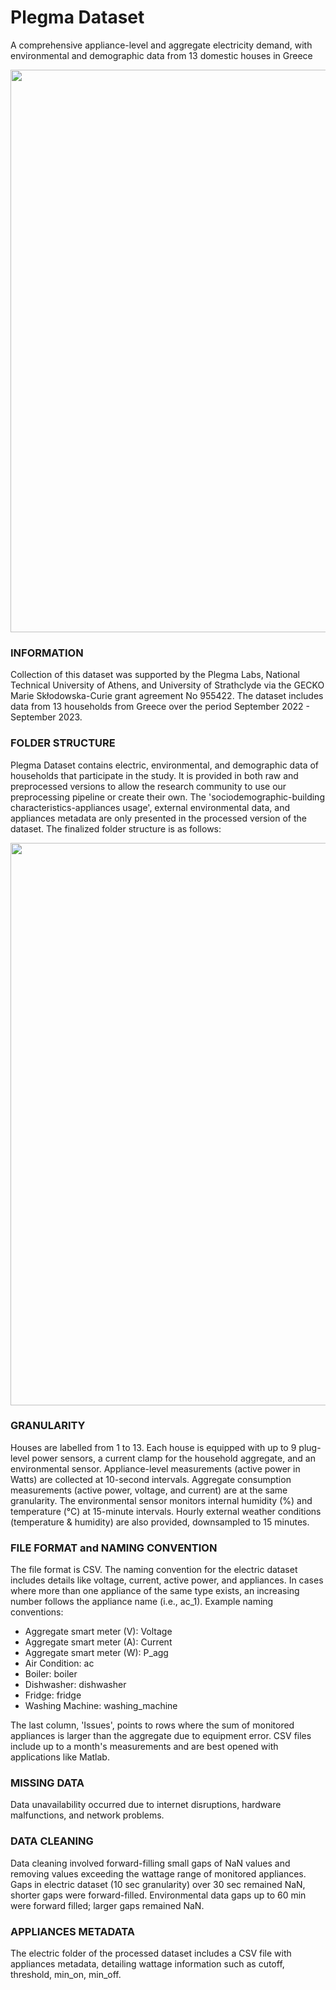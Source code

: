 # Plegma Dataset
A comprehensive appliance-level and aggregate electricity demand, with environmental and demographic data from 13 domestic houses in Greece


<div align="center">
    <img src="https://drive.google.com/uc?export=view&id=1HFDnDR6XdUXYvoyTNE98egjY_vTu-TIl" width="900">
</div>


### INFORMATION
Collection of this dataset was supported by the Plegma Labs, National Technical University of Athens, and University of Strathclyde via the GECKO Marie Skłodowska-Curie grant agreement No 955422. The dataset includes data from 13 households from Greece over the period September 2022 - September 2023.

### FOLDER STRUCTURE
Plegma Dataset contains electric, environmental, and demographic data of households that participate in the study. It is provided in both raw and preprocessed versions to allow the research community to use our preprocessing pipeline or create their own. The 'sociodemographic-building characteristics-appliances usage', external environmental data, and appliances metadata are only presented in the processed version of the dataset.
The finalized folder structure is as follows:

<div align="center">
    <img src="https://drive.google.com/uc?export=view&id=1vkkXepMEwvwaAy54HymoHWR595HO5-fh" width="900">
</div>


### GRANULARITY
Houses are labelled from 1 to 13. Each house is equipped with up to 9 plug-level power sensors, a current clamp for the household aggregate, and an environmental sensor. Appliance-level measurements (active power in Watts) are collected at 10-second intervals. Aggregate consumption measurements (active power, voltage, and current) are at the same granularity. The environmental sensor monitors internal humidity (%) and temperature (°C) at 15-minute intervals. Hourly external weather conditions (temperature & humidity) are also provided, downsampled to 15 minutes.

### FILE FORMAT and NAMING CONVENTION
The file format is CSV. The naming convention for the electric dataset includes details like voltage, current, active power, and appliances. In cases where more than one appliance of the same type exists, an increasing number follows the appliance name (i.e., ac_1).
Example naming conventions:
- Aggregate smart meter (V): Voltage
- Aggregate smart meter (A): Current
- Aggregate smart meter (W): P_agg
- Air Condition: ac
- Boiler: boiler
- Dishwasher: dishwasher
- Fridge: fridge
- Washing Machine: washing_machine

The last column, 'Issues', points to rows where the sum of monitored appliances is larger than the aggregate due to equipment error. CSV files include up to a month's measurements and are best opened with applications like Matlab.

### MISSING DATA
Data unavailability occurred due to internet disruptions, hardware malfunctions, and network problems.

### DATA CLEANING
Data cleaning involved forward-filling small gaps of NaN values and removing values exceeding the wattage range of monitored appliances. Gaps in electric dataset (10 sec granularity) over 30 sec remained NaN, shorter gaps were forward-filled. Environmental data gaps up to 60 min were forward filled; larger gaps remained NaN.

### APPLIANCES METADATA
The electric folder of the processed dataset includes a CSV file with appliances metadata, detailing wattage information such as cutoff, threshold, min_on, min_off.
